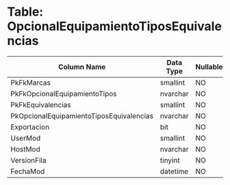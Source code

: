 # Table: OpcionalEquipamientoTiposEquivalencias

| Column Name | Data Type | Nullable |
|-------------|-----------|----------|
| PkFkMarcas | smallint | NO |
| PkFkOpcionalEquipamientoTipos | nvarchar | NO |
| PkFkEquivalencias | smallint | NO |
| PkOpcionalEquipamientoTiposEquivalencias | nvarchar | NO |
| Exportacion | bit | NO |
| UserMod | smallint | NO |
| HostMod | nvarchar | NO |
| VersionFila | tinyint | NO |
| FechaMod | datetime | NO |
